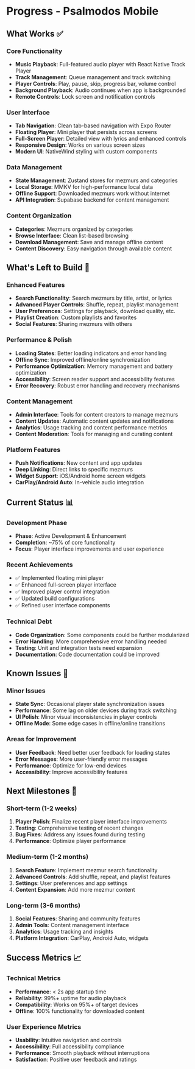 # Progress - Psalmodos Mobile

## What Works ✅

### Core Functionality
- **Music Playback**: Full-featured audio player with React Native Track Player
- **Track Management**: Queue management and track switching
- **Player Controls**: Play, pause, skip, progress bar, volume control
- **Background Playback**: Audio continues when app is backgrounded
- **Remote Controls**: Lock screen and notification controls

### User Interface
- **Tab Navigation**: Clean tab-based navigation with Expo Router
- **Floating Player**: Mini player that persists across screens
- **Full-Screen Player**: Detailed view with lyrics and enhanced controls
- **Responsive Design**: Works on various screen sizes
- **Modern UI**: NativeWind styling with custom components

### Data Management
- **State Management**: Zustand stores for mezmurs and categories
- **Local Storage**: MMKV for high-performance local data
- **Offline Support**: Downloaded mezmurs work without internet
- **API Integration**: Supabase backend for content management

### Content Organization
- **Categories**: Mezmurs organized by categories
- **Browse Interface**: Clean list-based browsing
- **Download Management**: Save and manage offline content
- **Content Discovery**: Easy navigation through available content

## What's Left to Build 🔨

### Enhanced Features
- **Search Functionality**: Search mezmurs by title, artist, or lyrics
- **Advanced Player Controls**: Shuffle, repeat, playlist management
- **User Preferences**: Settings for playback, download quality, etc.
- **Playlist Creation**: Custom playlists and favorites
- **Social Features**: Sharing mezmurs with others

### Performance & Polish
- **Loading States**: Better loading indicators and error handling
- **Offline Sync**: Improved offline/online synchronization
- **Performance Optimization**: Memory management and battery optimization
- **Accessibility**: Screen reader support and accessibility features
- **Error Recovery**: Robust error handling and recovery mechanisms

### Content Management
- **Admin Interface**: Tools for content creators to manage mezmurs
- **Content Updates**: Automatic content updates and notifications
- **Analytics**: Usage tracking and content performance metrics
- **Content Moderation**: Tools for managing and curating content

### Platform Features
- **Push Notifications**: New content and app updates
- **Deep Linking**: Direct links to specific mezmurs
- **Widget Support**: iOS/Android home screen widgets
- **CarPlay/Android Auto**: In-vehicle audio integration

## Current Status 📊

### Development Phase
- **Phase**: Active Development & Enhancement
- **Completion**: ~75% of core functionality
- **Focus**: Player interface improvements and user experience

### Recent Achievements
- ✅ Implemented floating mini player
- ✅ Enhanced full-screen player interface
- ✅ Improved player control integration
- ✅ Updated build configurations
- ✅ Refined user interface components

### Technical Debt
- **Code Organization**: Some components could be further modularized
- **Error Handling**: More comprehensive error handling needed
- **Testing**: Unit and integration tests need expansion
- **Documentation**: Code documentation could be improved

## Known Issues 🐛

### Minor Issues
- **State Sync**: Occasional player state synchronization issues
- **Performance**: Some lag on older devices during track switching
- **UI Polish**: Minor visual inconsistencies in player controls
- **Offline Mode**: Some edge cases in offline/online transitions

### Areas for Improvement
- **User Feedback**: Need better user feedback for loading states
- **Error Messages**: More user-friendly error messages
- **Performance**: Optimize for low-end devices
- **Accessibility**: Improve accessibility features

## Next Milestones 🎯

### Short-term (1-2 weeks)
1. **Player Polish**: Finalize recent player interface improvements
2. **Testing**: Comprehensive testing of recent changes
3. **Bug Fixes**: Address any issues found during testing
4. **Performance**: Optimize player performance

### Medium-term (1-2 months)
1. **Search Feature**: Implement mezmur search functionality
2. **Advanced Controls**: Add shuffle, repeat, and playlist features
3. **Settings**: User preferences and app settings
4. **Content Expansion**: Add more mezmur content

### Long-term (3-6 months)
1. **Social Features**: Sharing and community features
2. **Admin Tools**: Content management interface
3. **Analytics**: Usage tracking and insights
4. **Platform Integration**: CarPlay, Android Auto, widgets

## Success Metrics 📈

### Technical Metrics
- **Performance**: < 2s app startup time
- **Reliability**: 99%+ uptime for audio playback
- **Compatibility**: Works on 95%+ of target devices
- **Offline**: 100% functionality for downloaded content

### User Experience Metrics
- **Usability**: Intuitive navigation and controls
- **Accessibility**: Full accessibility compliance
- **Performance**: Smooth playback without interruptions
- **Satisfaction**: Positive user feedback and ratings
